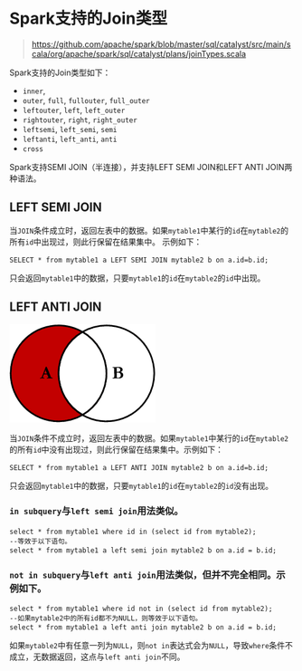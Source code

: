 # Spark支持的Join类型

> https://github.com/apache/spark/blob/master/sql/catalyst/src/main/scala/org/apache/spark/sql/catalyst/plans/joinTypes.scala

Spark支持的Join类型如下：

- `inner`,
- `outer`, `full`, `fullouter`, `full_outer`
- `leftouter`, `left`, `left_outer`
- `rightouter`, `right`, `right_outer`
- `leftsemi`, `left_semi`, `semi`
- `leftanti`, `left_anti`, `anti`
- `cross`

Spark支持SEMI JOIN（半连接），并支持LEFT SEMI JOIN和LEFT ANTI JOIN两种语法。

## LEFT SEMI JOIN

当`JOIN`条件成立时，返回左表中的数据。如果`mytable1`中某行的`id`在`mytable2`的所有`id`中出现过，则此行保留在结果集中。 示例如下：

```
SELECT * from mytable1 a LEFT SEMI JOIN mytable2 b on a.id=b.id;
```

只会返回`mytable1`中的数据，只要`mytable1`的`id`在`mytable2`的`id`中出现。


## LEFT ANTI JOIN

<img src="spark_join_img/left anti join.png" alt="left anti join">

当`JOIN`条件不成立时，返回左表中的数据。如果`mytable1`中某行的`id`在`mytable2`的所有`id`中没有出现过，则此行保留在结果集中。示例如下：

```
SELECT * from mytable1 a LEFT ANTI JOIN mytable2 b on a.id=b.id;
```

只会返回`mytable1`中的数据，只要`mytable1`的`id`在`mytable2`的`id`没有出现。


### `in subquery`与`left semi join`用法类似。

```
select * from mytable1 where id in (select id from mytable2);
--等效于以下语句。
select * from mytable1 a left semi join mytable2 b on a.id = b.id;
```

### `not in subquery`与`left anti join`用法类似，但并不完全相同。示例如下。

```
select * from mytable1 where id not in (select id from mytable2);
--如果mytable2中的所有id都不为NULL，则等效于以下语句。
select * from mytable1 a left anti join mytable2 b on a.id = b.id;
```

如果`mytable2`中有任意一列为`NULL`，则`not in`表达式会为`NULL`，导致`where`条件不成立，无数据返回，这点与`left anti join`不同。
